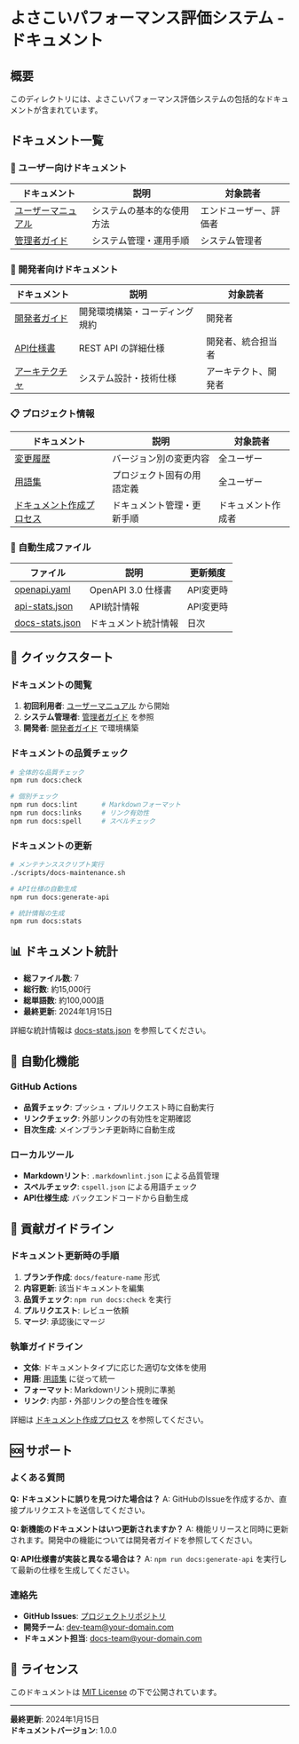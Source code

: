 # よさこいパフォーマンス評価システム - ドキュメント

## 概要

このディレクトリには、よさこいパフォーマンス評価システムの包括的なドキュメントが含まれています。

## ドキュメント一覧

### 📖 ユーザー向けドキュメント

| ドキュメント | 説明 | 対象読者 |
|-------------|------|----------|
| [ユーザーマニュアル](./user-manual.md) | システムの基本的な使用方法 | エンドユーザー、評価者 |
| [管理者ガイド](./admin-guide.md) | システム管理・運用手順 | システム管理者 |

### 🔧 開発者向けドキュメント

| ドキュメント | 説明 | 対象読者 |
|-------------|------|----------|
| [開発者ガイド](./developer-guide.md) | 開発環境構築・コーディング規約 | 開発者 |
| [API仕様書](./api-documentation.md) | REST API の詳細仕様 | 開発者、統合担当者 |
| [アーキテクチャ](./architecture.md) | システム設計・技術仕様 | アーキテクト、開発者 |

### 📋 プロジェクト情報

| ドキュメント | 説明 | 対象読者 |
|-------------|------|----------|
| [変更履歴](./CHANGELOG.md) | バージョン別の変更内容 | 全ユーザー |
| [用語集](./glossary.md) | プロジェクト固有の用語定義 | 全ユーザー |
| [ドキュメント作成プロセス](./DOCUMENTATION_PROCESS.md) | ドキュメント管理・更新手順 | ドキュメント作成者 |

### 🤖 自動生成ファイル

| ファイル | 説明 | 更新頻度 |
|---------|------|----------|
| [openapi.yaml](./openapi.yaml) | OpenAPI 3.0 仕様書 | API変更時 |
| [api-stats.json](./api-stats.json) | API統計情報 | API変更時 |
| [docs-stats.json](./docs-stats.json) | ドキュメント統計情報 | 日次 |

## 🚀 クイックスタート

### ドキュメントの閲覧

1. **初回利用者**: [ユーザーマニュアル](./user-manual.md) から開始
2. **システム管理者**: [管理者ガイド](./admin-guide.md) を参照
3. **開発者**: [開発者ガイド](./developer-guide.md) で環境構築

### ドキュメントの品質チェック

```bash
# 全体的な品質チェック
npm run docs:check

# 個別チェック
npm run docs:lint      # Markdownフォーマット
npm run docs:links     # リンク有効性
npm run docs:spell     # スペルチェック
```

### ドキュメントの更新

```bash
# メンテナンススクリプト実行
./scripts/docs-maintenance.sh

# API仕様の自動生成
npm run docs:generate-api

# 統計情報の生成
npm run docs:stats
```

## 📊 ドキュメント統計

<!-- 自動更新される統計情報 -->
- **総ファイル数**: 7
- **総行数**: 約15,000行
- **総単語数**: 約100,000語
- **最終更新**: 2024年1月15日

詳細な統計情報は [docs-stats.json](./docs-stats.json) を参照してください。

## 🔧 自動化機能

### GitHub Actions

- **品質チェック**: プッシュ・プルリクエスト時に自動実行
- **リンクチェック**: 外部リンクの有効性を定期確認
- **目次生成**: メインブランチ更新時に自動生成

### ローカルツール

- **Markdownリント**: `.markdownlint.json` による品質管理
- **スペルチェック**: `cspell.json` による用語チェック
- **API仕様生成**: バックエンドコードから自動生成

## 📝 貢献ガイドライン

### ドキュメント更新時の手順

1. **ブランチ作成**: `docs/feature-name` 形式
2. **内容更新**: 該当ドキュメントを編集
3. **品質チェック**: `npm run docs:check` を実行
4. **プルリクエスト**: レビュー依頼
5. **マージ**: 承認後にマージ

### 執筆ガイドライン

- **文体**: ドキュメントタイプに応じた適切な文体を使用
- **用語**: [用語集](./glossary.md) に従って統一
- **フォーマット**: Markdownリント規則に準拠
- **リンク**: 内部・外部リンクの整合性を確保

詳細は [ドキュメント作成プロセス](./DOCUMENTATION_PROCESS.md) を参照してください。

## 🆘 サポート

### よくある質問

**Q: ドキュメントに誤りを見つけた場合は？**
A: GitHubのIssueを作成するか、直接プルリクエストを送信してください。

**Q: 新機能のドキュメントはいつ更新されますか？**
A: 機能リリースと同時に更新されます。開発中の機能については開発者ガイドを参照してください。

**Q: API仕様書が実装と異なる場合は？**
A: `npm run docs:generate-api` を実行して最新の仕様を生成してください。

### 連絡先

- **GitHub Issues**: [プロジェクトリポジトリ](https://github.com/your-org/yosakoi-evaluation-system/issues)
- **開発チーム**: dev-team@your-domain.com
- **ドキュメント担当**: docs-team@your-domain.com

## 📄 ライセンス

このドキュメントは [MIT License](../LICENSE) の下で公開されています。

---

**最終更新**: 2024年1月15日  
**ドキュメントバージョン**: 1.0.0